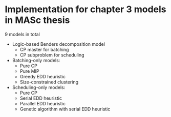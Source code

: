 # Implementation for chapter 3 models in MASc thesis

9 models in total
* Logic-based Benders decomposition model
  * CP master for batching
  * CP subproblem for scheduling
* Batching-only models:
  * Pure CP
  * Pure MIP
  * Greedy EDD heuristic
  * Size-constrained clustering
* Scheduling-only models:
  * Pure CP
  * Serial EDD heuristic
  * Parallel EDD heuristic
  * Genetic algorithm with serial EDD heuristic
